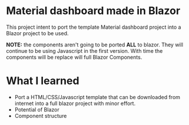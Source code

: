 # Material dashboard made in Blazor 
This project intent to port the template Material dashboard project into a Blazor project to be used.

**NOTE:** the components aren't going to be ported **ALL** to blazor. They will continue to be using Javascript in the first version.
With time the components will be replace will full Blazor Components.


# What I learned
* Port a HTML/CSS/Javascript template that can be downloaded from internet into a full blazor project with minor effort.
* Potential of Blazor
* Component structure
